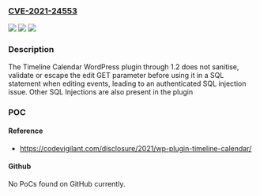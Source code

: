 ### [CVE-2021-24553](https://cve.mitre.org/cgi-bin/cvename.cgi?name=CVE-2021-24553)
![](https://img.shields.io/static/v1?label=Product&message=Timeline%20Calendar&color=blue)
![](https://img.shields.io/static/v1?label=Version&message=1.2%3C%3D%201.2%20&color=brighgreen)
![](https://img.shields.io/static/v1?label=Vulnerability&message=CWE-89%20SQL%20Injection&color=brighgreen)

### Description

The Timeline Calendar WordPress plugin through 1.2 does not sanitise, validate or escape the edit GET parameter before using it in a SQL statement when editing events, leading to an authenticated SQL injection issue. Other SQL Injections are also present in the plugin

### POC

#### Reference
- https://codevigilant.com/disclosure/2021/wp-plugin-timeline-calendar/

#### Github
No PoCs found on GitHub currently.

